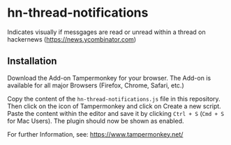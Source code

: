 # hn-thread-notifications
Indicates visually if messgages are read or unread within a thread on hackernews (https://news.ycombinator.com)

## Installation
Download the Add-on Tampermonkey for your browser. The Add-on is available for all major Browsers (Firefox, Chrome, Safari, etc.)

Copy the content of the `hn-thread-notifications.js` file in this repository.
Then click on the icon of Tampermonkey and click on Create a new script.
Paste the content within the editor and save it by clicking `Ctrl + S` (`Cmd + S` for Mac Users).
The plugin should now be shown as enabled.

For further Information, see: https://www.tampermonkey.net/
